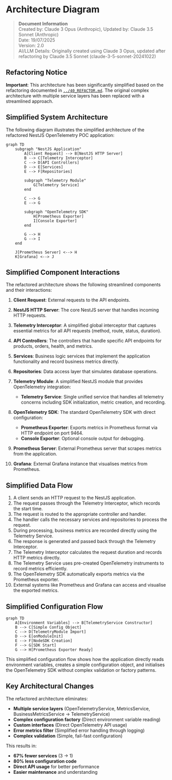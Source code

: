 # Architecture Diagram

> **Document Information**  
> Created by: Claude 3 Opus (Anthropic), Updated by: Claude 3.5 Sonnet (Anthropic)  
> Date: 19/07/2025  
> Version: 2.0  
> AI/LLM Details: Originally created using Claude 3 Opus, updated after refactoring by Claude 3.5 Sonnet (claude-3-5-sonnet-20241022)

## Refactoring Notice

**Important**: This architecture has been significantly simplified based on the refactoring documented in [`../40_REFACTOR.md`](../40_REFACTOR.md). The original complex architecture with multiple service layers has been replaced with a streamlined approach.

## Simplified System Architecture

The following diagram illustrates the simplified architecture of the refactored NestJS OpenTelemetry POC application:

```mermaid
graph TD
    subgraph "NestJS Application"
        A[Client Request] --> B[NestJS HTTP Server]
        B --> C[Telemetry Interceptor]
        C --> D[API Controllers]
        D --> E[Services]
        E --> F[Repositories]
        
        subgraph "Telemetry Module"
            G[Telemetry Service]
        end
        
        C --> G
        E --> G
        
        subgraph "OpenTelemetry SDK"
            H[Prometheus Exporter]
            I[Console Exporter]
        end
        
        G --> H
        G --> I
    end
    
    J[Prometheus Server] <--> H
    K[Grafana] <--> J
```

## Simplified Component Interactions

The refactored architecture shows the following streamlined components and their interactions:

1. **Client Request**: External requests to the API endpoints.

2. **NestJS HTTP Server**: The core NestJS server that handles incoming HTTP requests.

3. **Telemetry Interceptor**: A simplified global interceptor that captures essential metrics for all API requests (method, route, status, duration).

4. **API Controllers**: The controllers that handle specific API endpoints for products, orders, health, and metrics.

5. **Services**: Business logic services that implement the application functionality and record business metrics directly.

6. **Repositories**: Data access layer that simulates database operations.

7. **Telemetry Module**: A simplified NestJS module that provides OpenTelemetry integration:
   - **Telemetry Service**: Single unified service that handles all telemetry concerns including SDK initialization, metric creation, and recording.

8. **OpenTelemetry SDK**: The standard OpenTelemetry SDK with direct configuration:
   - **Prometheus Exporter**: Exports metrics in Prometheus format via HTTP endpoint on port 9464.
   - **Console Exporter**: Optional console output for debugging.

9. **Prometheus Server**: External Prometheus server that scrapes metrics from the application.

10. **Grafana**: External Grafana instance that visualises metrics from Prometheus.

## Simplified Data Flow

1. A client sends an HTTP request to the NestJS application.
2. The request passes through the Telemetry Interceptor, which records the start time.
3. The request is routed to the appropriate controller and handler.
4. The handler calls the necessary services and repositories to process the request.
5. During processing, business metrics are recorded directly using the Telemetry Service.
6. The response is generated and passed back through the Telemetry Interceptor.
7. The Telemetry Interceptor calculates the request duration and records HTTP metrics directly.
8. The Telemetry Service uses pre-created OpenTelemetry instruments to record metrics efficiently.
9. The OpenTelemetry SDK automatically exports metrics via the Prometheus exporter.
10. External systems like Prometheus and Grafana can access and visualise the exported metrics.

## Simplified Configuration Flow

```mermaid
graph TD
    A[Environment Variables] --> B[TelemetryService Constructor]
    B --> C[Simple Config Object]
    C --> D[TelemetryModule Import]
    D --> E[onModuleInit]
    E --> F[NodeSDK Creation]
    F --> G[SDK Start]
    G --> H[Prometheus Exporter Ready]
```

This simplified configuration flow shows how the application directly reads environment variables, creates a simple configuration object, and initialises the OpenTelemetry SDK without complex validation or factory patterns.

## Key Architectural Changes

The refactored architecture eliminates:

- **Multiple service layers** (OpenTelemetryService, MetricsService, BusinessMetricsService → TelemetryService)
- **Complex configuration factory** (Direct environment variable reading)
- **Custom interfaces** (Direct OpenTelemetry API usage)
- **Error metrics filter** (Simplified error handling through logging)
- **Complex validation** (Simple, fail-fast configuration)

This results in:

- **67% fewer services** (3 → 1)
- **80% less configuration code**
- **Direct API usage** for better performance
- **Easier maintenance** and understanding
